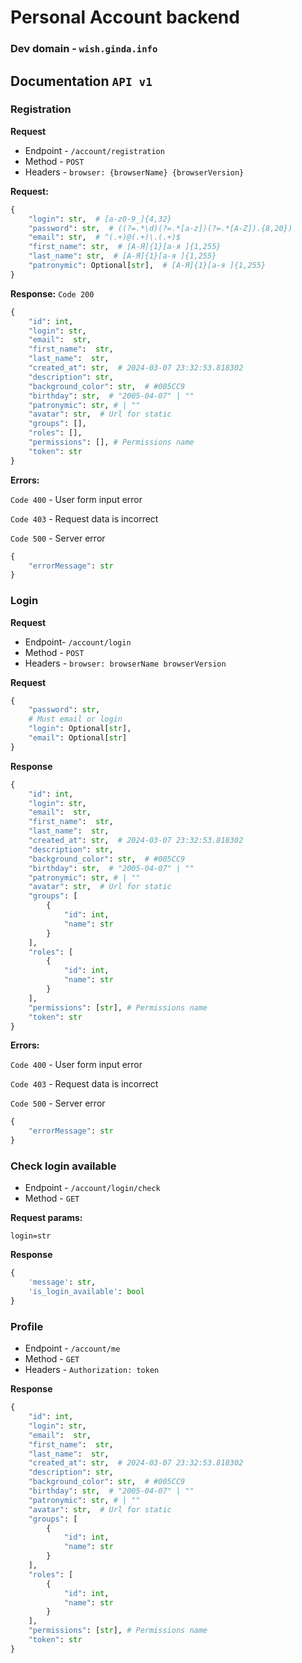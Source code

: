 # Personal Account backend

### **Dev domain** - `wish.ginda.info`

## Documentation `API v1`

### Registration

**Request**

* Endpoint -  `/account/registration`
* Method - `POST`
* Headers - `browser: {browserName} {browserVersion} `

**Request:**

```py
{
    "login": str,  # [a-z0-9_]{4,32} 
    "password": str,  # ((?=.*\d)(?=.*[a-z])(?=.*[A-Z]).{8,20})
    "email": str,  # ^(.+)@(.+)\.(.+)$
    "first_name": str,  # [А-Я]{1}[а-я ]{1,255} 
    "last_name": str,  # [А-Я]{1}[а-я ]{1,255} 
    "patronymic": Optional[str],  # [А-Я]{1}[а-я ]{1,255} 
}
```

**Response:** `Code 200`

```py
{
    "id": int,
    "login": str,
    "email":  str,
    "first_name":  str,
    "last_name":  str,
    "created_at": str,  # 2024-03-07 23:32:53.818302
    "description": str,
    "background_color": str,  # #005CC9
    "birthday": str,  # "2005-04-07" | ""
    "patronymic": str, # | ""
    "avatar": str,  # Url for static
    "groups": [],
    "roles": [],
    "permissions": [], # Permissions name
    "token": str
}
```

**Errors:**

`Code 400` - User form input error

`Code 403` - Request data is incorrect

`Code 500` - Server error
```py
{
    "errorMessage": str
}
```

### Login

**Request**

* Endpoint-  `/account/login`
* Method - `POST`
* Headers - `browser: browserName browserVersion `

**Request**

```py
{
    "password": str,
    # Must email or login
    "login": Optional[str],
    "email": Optional[str]
}
```

**Response**

```py
{
    "id": int,
    "login": str,
    "email":  str,
    "first_name":  str,
    "last_name":  str,
    "created_at": str,  # 2024-03-07 23:32:53.818302
    "description": str,
    "background_color": str,  # #005CC9
    "birthday": str,  # "2005-04-07" | ""
    "patronymic": str, # | ""
    "avatar": str,  # Url for static
    "groups": [
        {
            "id": int,
            "name": str
        } 
    ],
    "roles": [
        {
            "id": int,
            "name": str
        } 
    ],
    "permissions": [str], # Permissions name
    "token": str
}
```
**Errors:**

`Code 400` - User form input error

`Code 403` - Request data is incorrect

`Code 500` - Server error
```py
{
    "errorMessage": str
}
```

### Check login available

* Endpoint -  `/account/login/check`
* Method - `GET`

**Request params:**
```
login=str
```

**Response**
```py
{
    'message': str, 
    'is_login_available': bool
}
```
### Profile

* Endpoint -  `/account/me`
* Method - `GET`
* Headers - `Authorization: token`

**Response**

```py
{
    "id": int,
    "login": str,
    "email":  str,
    "first_name":  str,
    "last_name":  str,
    "created_at": str,  # 2024-03-07 23:32:53.818302
    "description": str,
    "background_color": str,  # #005CC9
    "birthday": str,  # "2005-04-07" | ""
    "patronymic": str, # | ""
    "avatar": str,  # Url for static
    "groups": [
        {
            "id": int,
            "name": str
        } 
    ],
    "roles": [
        {
            "id": int,
            "name": str
        } 
    ],
    "permissions": [str], # Permissions name
    "token": str
}
```

